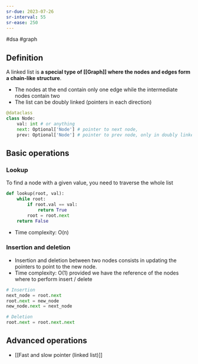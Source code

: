 ```yaml
---
sr-due: 2023-07-26
sr-interval: 55
sr-ease: 250
---
```


#dsa #graph

## Definition

A linked list is **a special type of [[Graph]] where the nodes and edges form a chain-like structure**.
- The nodes at the end contain only one edge while the intermediate nodes contain two
- The list can be doubly linked (pointers in each direction)

```python
@dataclass
class Node:
	val: int # or anything
	next: Optional['Node'] # pointer to next node,
	prev: Optional['Node'] # pointer to prev node, only in doubly linked list
```

## Basic operations

### Lookup

To find a node with a given value, you need to traverse the whole list
```python
def lookup(root, val):
	while root:
		if root.val == val:
			return True
		root = root.next
	return False
```
- Time complexity: O(n)

### Insertion and deletion

- Insertion and deletion between two nodes consists in updating the pointers to point to the new node.
- Time complexity: O(1) provided we have the reference of the nodes where to perform insert / delete

```python
# Insertion
next_node = root.next
root.next = new_node
new_node.next = next_node
```
```python
# Deletion
root.next = root.next.next
```

## Advanced operations

- [[Fast and slow pointer (linked list)]]